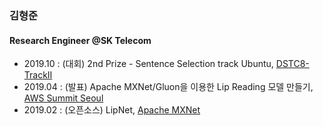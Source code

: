 ### 김형준

#### Research Engineer @SK Telecom

* 2019.10 : (대회) 2nd Prize - Sentence Selection track Ubuntu, [DSTC8-TrackII](https://docs.google.com/spreadsheets/d/1GpJikalmFSb2EUVPdlM8g61pco8iqFgESFxlgMuMbGA/edit#gid=0)
* 2019.04 : (발표) Apache MXNet/Gluon을 이용한 Lip Reading 모델 만들기, [AWS Summit Seoul](https://www.youtube.com/watch?v=W1IManfevqE)
* 2019.02 : (오픈소스) LipNet, [Apache MXNet](https://github.com/apache/incubator-mxnet/blob/master/example/gluon/lipnet/README.md)
